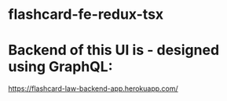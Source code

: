 # flashcard-fe-redux-tsx
# Backend of this UI is - designed using GraphQL: 

https://flashcard-law-backend-app.herokuapp.com/
